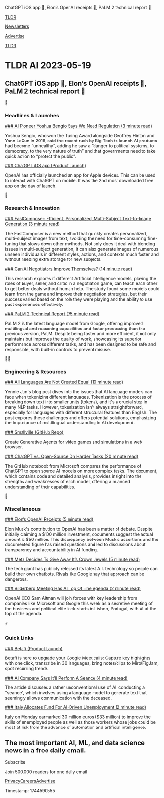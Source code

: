 ChatGPT iOS app 📱, Elon’s OpenAI receipts 🧾, PaLM 2 technical report 📄

[TLDR](/)

[Newsletters](/newsletters)

[Advertise](https://advertise.tldr.tech/)

[TLDR](/)

# TLDR AI 2023-05-19

## ChatGPT iOS app 📱, Elon’s OpenAI receipts 🧾, PaLM 2 technical report 📄

🚀

### Headlines & Launches

[### AI Pioneer Yoshua Bengio Says We Need Regulation (3 minute read)](https://archive.ph/vwW1g?utm_source=tldrai)

Yoshua Bengio, who won the Turing Award alongside Geoffrey Hinton and Yann LeCun in 2018, said the recent rush by Big Tech to launch AI products had become “unhealthy”, adding he saw a “danger to political systems, to democracy, to the very nature of truth” and that governments need to take quick action to “protect the public”.

[### ChatGPT iOS app (Product Launch)](https://apps.apple.com/us/app/openai-chatgpt/id6448311069?utm_source=tldrai)

OpenAI has officially launched an app for Apple devices. This can be used to interact with ChatGPT on mobile. It was the 2nd most downloaded free app on the day of launch.

🧠

### Research & Innovation

[### FastComposer: Efficient, Personalized, Multi-Subject Text-to-Image Generation (3 minute read)](https://fastcomposer.mit.edu/?utm_source=tldrai)

The FastComposer is a new method that quickly creates personalized, multi-subject images from text, avoiding the need for time-consuming fine-tuning that slows down other methods. Not only does it deal with blending issues in multi-subject generation, it can also generate images of numerous unseen individuals in different styles, actions, and contexts much faster and without needing extra storage for new subjects.

[### Can AI Negotiators Improve Themselves? (14 minute read)](https://arxiv.org/abs/2305.10142?utm_source=tldrai)

This research explores if different Artificial Intelligence models, playing the roles of buyer, seller, and critic in a negotiation game, can teach each other to get better deals without human help. The study found some models could learn from the game and improve their negotiation strategies, but their success varied based on the role they were playing and the ability to use past experiences effectively.

[### PaLM 2 Technical Report (75 minute read)](https://arxiv.org/abs/2305.10403?utm_source=tldrai)

PaLM 2 is the latest language model from Google, offering improved multilingual and reasoning capabilities and faster processing than the previous version, PaLM. Despite being faster and more efficient, it not only maintains but improves the quality of work, showcasing its superior performance across different tasks, and has been designed to be safe and responsible, with built-in controls to prevent misuse.

👨‍💻

### Engineering & Resources

[### All Languages Are Not Created Equal (10 minute read)](https://blog.yenniejun.com/p/all-languages-are-not-created-tokenized?utm_source=tldrai)

Yennie Jun's blog post dives into the issues that AI language models can face when tokenizing different languages. Tokenization is the process of breaking down text into smaller units (tokens), and it's a crucial step in many NLP tasks. However, tokenization isn't always straightforward, especially for languages with different structural features than English. The post explores these challenges and offers potential solutions, emphasizing the importance of multilingual understanding in AI development.

[### Smallville (GitHub Repo)](https://github.com/nickm980/smallville?utm_source=tldrai)

Create Generative Agents for video games and simulations in a web browser.

[### ChatGPT vs. Open-Source On Harder Tasks (20 minute read)](https://github.com/microsoft/guidance/blob/main/notebooks/chatgpt_vs_open_source_on_harder_tasks.ipynb?utm_source=tldrai)

The GitHub notebook from Microsoft compares the performance of ChatGPT to open source AI models on more complex tasks. The document, which contains code and detailed analysis, provides insight into the strengths and weaknesses of each model, offering a nuanced understanding of their capabilities.

🎁

### Miscellaneous

[### Elon’s OpenAI Receipts (5 minute read)](https://techcrunch.com/2023/05/17/elon-musk-used-to-say-he-put-100m-in-openai-but-now-its-50m-here-are-the-receipts/?utm_source=tldrai)

Elon Musk's contribution to OpenAI has been a matter of debate. Despite initially claiming a $100 million investment, documents suggest the actual amount is $50 million. This discrepancy between Musk's assertions and the documented figure has raised questions and led to discussions about transparency and accountability in AI funding.

[### Meta Decides To Give Away It’s Crown Jewels (5 minute read)](https://archive.ph/Li0rr?utm_source=tldrai)

The tech giant has publicly released its latest A.I. technology so people can build their own chatbots. Rivals like Google say that approach can be dangerous.

[### Bilderberg Meeting Has AI Top Of The Agenda (2 minute read)](https://www.cnbc.com/2023/05/18/bilderberg-openai-microsoft-google-join-ai-talks-at-secretive-meeting.html?utm_source=tldrai)

OpenAI CEO Sam Altman will join forces with key leadership from companies like Microsoft and Google this week as a secretive meeting of the business and political elite kick-starts in Lisbon, Portugal, with AI at the top of the agenda.

⚡️

### Quick Links

[### Betafi (Product Launch)](https://www.producthunt.com/posts/betafi-2?utm_source=tldrai)

Betafi is here to upgrade your Google Meet calls: Capture key highlights with one click, transcribe in 30 languages, bring notes/clips to Miro/FigJam, spot recurring trends

[### AI Company Says It’ll Perform A Seance (4 minute read)](https://futurism.com/ai-seance?utm_source=tldrai)

The article discusses a rather unconventional use of AI: conducting a "seance”, which involves using a language model to generate text that seemingly allows communication with the deceased.

[### Italy Allocates Fund For AI-Driven Unemployment (2 minute read)](https://www.reuters.com/technology/italy-allocates-funds-shield-workers-ai-replacement-threat-2023-05-15/?utm_source=tldrai)

Italy on Monday earmarked 30 million euros ($33 million) to improve the skills of unemployed people as well as those workers whose jobs could be most at risk from the advance of automation and artificial intelligence.

## The most important AI, ML, and data science news in a free daily email.

Subscribe

Join 500,000 readers for one daily email

[Privacy](/privacy)[Careers](https://jobs.ashbyhq.com/tldr.tech)[Advertise](/ai/advertise)

Timestamp: 1744590555